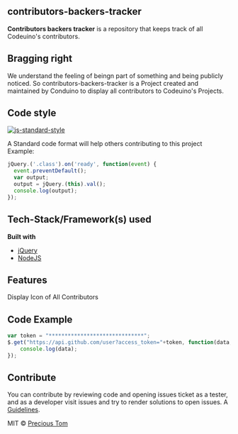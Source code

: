 ## contributors-backers-tracker
**Contributors backers tracker** is a repository that keeps track of all Codeuino's contributors.

## Bragging right
We understand the feeling of beingn part of something and being publicly noticed. So contributors-backers-tracker is a Project created and maintained by Conduino to display all contributors to Codeuino's Projects.

## Code style
[![js-standard-style](https://img.shields.io/badge/code%20style-standard-brightgreen.svg?style=flat)](https://github.com/feross/standard)

A Standard code format will help others contributing to this project
Example:
```Javascript
jQuery.('.class').on('ready', function(event) {
  event.preventDefault();
  var output;
  output = jQuery.(this).val();
  console.log(output);
});
```
 
## Tech-Stack/Framework(s) used

<b>Built with</b>
- [jQuery](https://jquery.com)
- [NodeJS](https://nodejs.org/en/)

## Features
Display Icon of All Contributors

## Code Example
```javascript
var token = "******************************";
$.get("https://api.github.com/user?access_token="+token, function(data, status) {
    console.log(data);
});
```

## Contribute
You can contribute by reviewing code and opening issues ticket as a tester, and as a developer visit issues and try to render solutions to open issues. A [Guidelines](https://github.com/codeuino/codeuino-docs/blob/master/Guide.md).

MIT © [Precious Tom](https://prezine.herokuapp.com)
